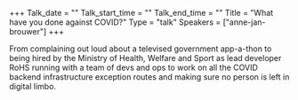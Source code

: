 +++
Talk_date = ""
Talk_start_time = ""
Talk_end_time = ""
Title = "What have you done against COVID?"
Type = "talk"
Speakers = ["anne-jan-brouwer"]
+++

From complaining out loud about a televised government app-a-thon to being hired by the Ministry of Health, Welfare and Sport as lead developer RoHS running with a team of devs and ops to work on all the COVID backend infrastructure exception routes and making sure no person is left in digital limbo.